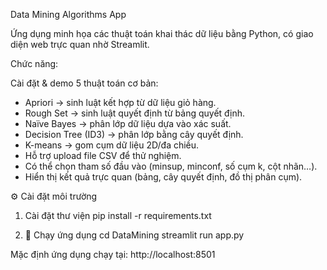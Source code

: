Data Mining Algorithms App

Ứng dụng minh họa các thuật toán khai thác dữ liệu bằng Python, có giao diện web trực quan nhờ Streamlit.

Chức năng:

Cài đặt & demo 5 thuật toán cơ bản:
- Apriori → sinh luật kết hợp từ dữ liệu giỏ hàng.
- Rough Set → sinh luật quyết định từ bảng quyết định.
- Naïve Bayes → phân lớp dữ liệu dựa vào xác suất.
- Decision Tree (ID3) → phân lớp bằng cây quyết định.
- K-means → gom cụm dữ liệu 2D/đa chiều.
- Hỗ trợ upload file CSV để thử nghiệm.
- Có thể chọn tham số đầu vào (minsup, minconf, số cụm k, cột nhãn…).
- Hiển thị kết quả trực quan (bảng, cây quyết định, đồ thị phân cụm).

⚙️ Cài đặt môi trường

1. Cài đặt thư viện
pip install -r requirements.txt

2. 🚀 Chạy ứng dụng
cd DataMining
streamlit run app.py

Mặc định ứng dụng chạy tại: http://localhost:8501